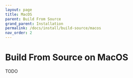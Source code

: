 ```yaml
---
layout: page
title: MacOS
parent: Build From Source
grand_parent: Installation
permalink: /docs/install/build-source/macos
nav_order: 2
---
```


# Build From Source on MacOS

TODO